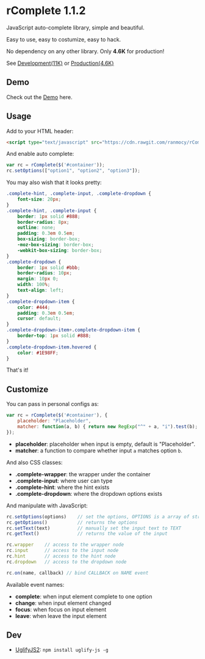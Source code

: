 rComplete 1.1.2
===============

JavaScript auto-complete library, simple and beautiful.

Easy to use, easy to costumize, easy to hack.

No dependency on any other library.
Only **4.6K** for production!

See
[Development(11K)](https://raw.githubusercontent.com/ranmocy/rComplete/v1.1.2/rComplete.js)
or
[Production(4.6K)](https://cdn.rawgit.com/ranmocy/rComplete/v1.1.2/rComplete.min.js)

## Demo

Check out the [Demo](http://complete.ranmocy.info/demo.html) here.

## Usage

Add to your HTML header:

```HTML
<script type="text/javascript" src="https://cdn.rawgit.com/ranmocy/rComplete/v1.1.2/rComplete.min.js"></script>
```

And enable auto complete:

```javascript
var rc = rComplete($('#container'));
rc.setOptions(["option1", "option2", "option3"]);
```

You may also wish that it looks pretty:

```CSS
.complete-hint, .complete-input, .complete-dropdown {
    font-size: 20px;
}
.complete-hint, .complete-input {
    border: 1px solid #888;
    border-radius: 8px;
    outline: none;
    padding: 0.3em 0.5em;
    box-sizing: border-box;
    -moz-box-sizing: border-box;
    -webkit-box-sizing: border-box;
}
.complete-dropdown {
    border: 1px solid #bbb;
    border-radius: 10px;
    margin: 10px 0;
    width: 100%;
    text-align: left;
}
.complete-dropdown-item {
    color: #444;
    padding: 0.3em 0.5em;
    cursor: default;
}
.complete-dropdown-item+.complete-dropdown-item {
    border-top: 1px solid #888;
}
.complete-dropdown-item.hovered {
    color: #1E98FF;
}
```

That's it!

## Customize

You can pass in personal configs as:

```javascript
var rc = rComplete($('#container'), {
    placeholder: "Placeholder",
    matcher: function(a, b) { return new RegExp("^" + a, "i").test(b); }
});
```

* **placeholder**: placeholder when input is empty, default is "Placeholder".
* **matcher**: a function to compare whether input `a` matches option `b`.

And also CSS classes:

* **.complete-wrapper**: the wrapper under the container
* **.complete-input**: where user can type
* **.complete-hint**: where the hint exists
* **.complete-dropdown**: where the dropdown options exists

And manipulate with JavaScript:

```javascript
rc.setOptions(options)    // set the options, OPTIONS is a array of strings
rc.getOptions()           // returns the options
rc.setText(text)          // manually set the input text to TEXT
rc.getText()              // returns the value of the input

rc.wrapper    // access to the wrapper node
rc.input      // access to the input node
rc.hint       // access to the hint node
rc.dropdown   // access to the dropdown node

rc.on(name, callback) // bind CALLBACK on NAME event
```

Available event names:

* **complete**: when input element complete to one option
* **change**: when input element changed
* **focus**: when focus on input element
* **leave**: when leave the input element

## Dev

* [UglifyJS2](https://github.com/mishoo/UglifyJS2): `npm install uglify-js -g`
